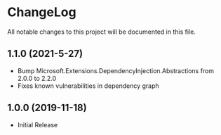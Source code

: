 # ChangeLog

All notable changes to this project will be documented in this file.

## 1.1.0 (2021-5-27)

- Bump Microsoft.Extensions.DependencyInjection.Abstractions from 2.0.0 to 2.2.0
- Fixes known vulnerabilities in dependency graph

## 1.0.0 (2019-11-18)

- Initial Release